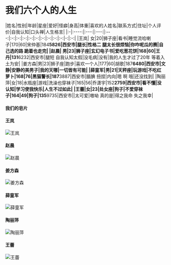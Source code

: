 # 我们六个人的人生


|姓名|性别|年龄|星座|爱好|怪癖|身高|体重|喜欢的人姓名|联系方式|住址|个人评价|自我认知|口头禅|人生格言|
|:-|:----:|:---:|:---:|:---:|:-:|:-:|:-:|:-:|:-:|:-:|:-:|:-:|:-:|-:|:-:|
|王岚| 女|20|狮子座|看书|睡觉流哈喇子|170|60|宋仲基|184****5826|西安市|腿长|性格二 腿太长很烦恼|你咋呢瓜的赛|自己选的路 跪着也走完|
|赵晨| 男|23|狮子座|玄幻电子书|爱吃葱花饼|168|60|王丹|131****6232|西安市|腿短 自我认知太假|没毛病|没有|我的人生才过了20年 等着入土为安|
|姜方森|男|23|狮子座|跑步|喜欢一个人|177|60|胡歌|187****6480|西安市|文静|安静的美男子|我的天哪|一切皆有可能|
|薛童军|男|21|天秤座|玩游戏|不吃红萝卜|168|76|黑猫警长|187****3887|西安市|腼腆 扭捏|内向|嗯 啊 哦|还没找到|
|陶丽萍|女|18|水瓶座|游戏|洗澡也穿袜子|165|56|乔潇宇|152****2759|西安市|看不懂|没认知|学习使我快乐|人生不过如此|
|王蕾|女|23|处女座|狗子|不爱穿袜子|164|49|狗子|135****9735|西安市||太可爱|嗷呦 真的是|得之我命 失之我幸|

#### 我们的皂片


#### 王岚
![王岚](wl.jpg)
#### 赵晨
![赵晨](zcc.jpg)
#### 姜方森
![姜方森](jfs.jpg)
#### 薛童军
![薛童军](xtj.jpg)
#### 陶丽萍
![陶丽萍](tlp.png)
#### 王蕾
![王蕾](ll.jpg)
